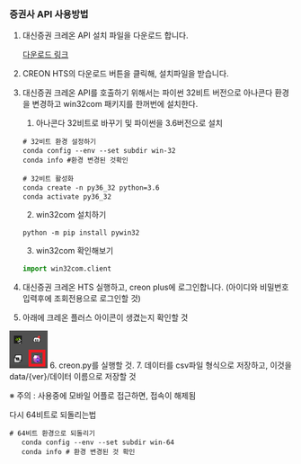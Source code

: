 ### 증권사 API 사용방법
1. 대신증권 크레온 API 설치 파일을 다운로드 합니다.

   [다운로드 링크](https://www.creontrade.com/g.ds?m=2194&p=12294&v=11951)
2. CREON HTS의 다운로드 버튼을 클릭해, 설치파일을 받습니다. 
3. 대신증권 크레온 API를 호출하기 위해서는 파이썬 32비트 버전으로 아나콘다 환경을 변경하고 win32com 패키지를 한꺼번에 설치한다.
   1. 아나콘다 32비트로 바꾸기 및 파이썬을 3.6버전으로 설치 
   ```commandline
   # 32비트 환경 설정하기 
   conda config --env --set subdir win-32
   conda info #환경 변경된 것확인
   
   # 32비트 활성화
   conda create -n py36_32 python=3.6
   conda activate py36_32
   
   ```
   2. win32com 설치하기
   ```commandline
   python -m pip install pywin32
   ```
   3. win32com 확인해보기 
   ```python
   import win32com.client
   ```

4. 대신증권 크레온 HTS 실행하고, creon plus에 로그인합니다. (아이디와 비밀번호 입력후에 조회전용으로 로그인할 것)
5. 아래에 크레온 플러스 아이콘이 생겼는지 확인할 것

![example_icon](./icon.png)
6. creon.py를 실행할 것.
7. 데이터를 csv파일 형식으로 저장하고, 이것을 data/{ver}/데이터 이름으로 저장할 것

※ 주의 : 사용중에 모바일 어플로 접근하면, 접속이 해제됨

다시 64비트로 되돌리는법
```commandline
# 64비트 환경으로 되돌리기
   conda config --env --set subdir win-64
   conda info # 환경 변경된 것 확인
```
